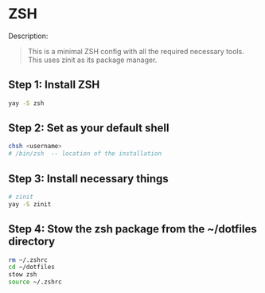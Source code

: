 # ZSH

Description:

> This is a minimal ZSH config with all the required necessary tools. This uses zinit as its package manager.

## Step 1: Install ZSH

```bash
yay -S zsh
```

## Step 2: Set as your default shell

```bash
chsh <username>
# /bin/zsh  -- location of the installation
```

## Step 3: Install necessary things

```bash
# zinit
yay -S zinit
```

## Step 4: Stow the zsh package from the ~/dotfiles directory

```bash
rm ~/.zshrc
cd ~/dotfiles
stow zsh
source ~/.zshrc
```

